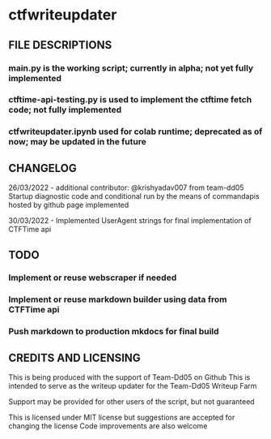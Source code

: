 # ctfwriteupdater

## FILE DESCRIPTIONS

### main.py is the working script; currently in alpha; not yet fully implemented

### ctftime-api-testing.py is used to implement the ctftime fetch code; not fully implemented

### ctfwriteupdater.ipynb used for colab runtime; deprecated as of now; may be updated in the future

## CHANGELOG

26/03/2022 - additional contributor: @krishyadav007 from team-dd05
             Startup diagnostic code and conditional run by the means of commandapis hosted by github page implemented

30/03/2022 - Implemented UserAgent strings for final implementation of CTFTime api

## TODO

### Implement or reuse webscraper if needed

### Implement or reuse markdown builder using data from CTFTime api

### Push markdown to production mkdocs for final build

## CREDITS AND LICENSING

This is being produced with the support of Team-Dd05 on Github
This is intended to serve as the writeup updater for the Team-Dd05 Writeup Farm

Support may be provided for other users of the script, but not guaranteed

This is licensed under MIT license but suggestions are accepted for changing the license
Code improvements are also welcome
